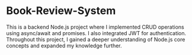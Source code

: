 # Book-Review-System
This is a backend Node.js project where I implemented CRUD operations using async/await and promises. I also integrated JWT for authentication. Throughout this project, I gained a deeper understanding of Node.js core concepts and expanded my knowledge further.
